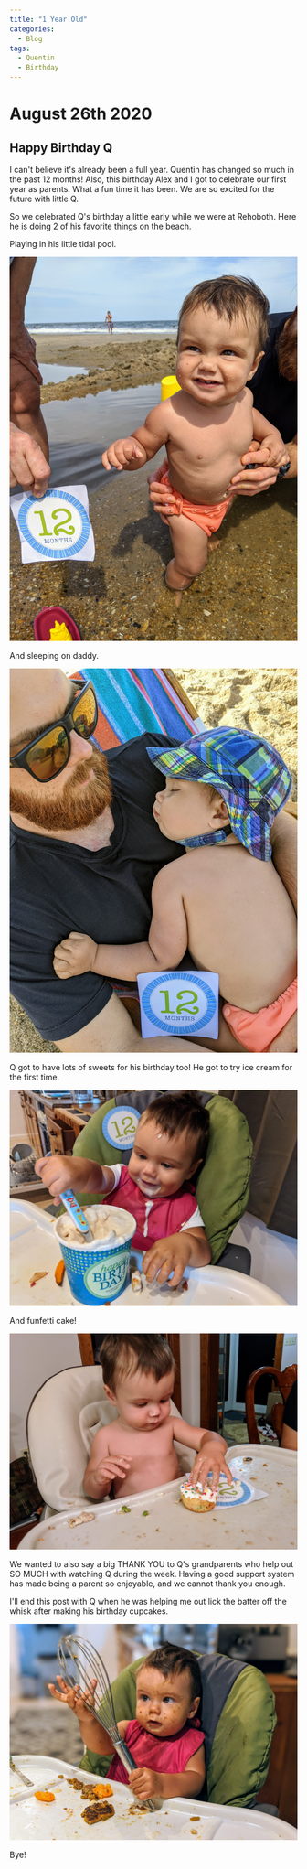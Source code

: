 ```yaml
---
title: "1 Year Old"
categories:
  - Blog
tags:
  - Quentin
  - Birthday
---
```


# August 26th 2020

## Happy Birthday Q

I can't believe it's already been a full year. Quentin has changed so much in the past 12 months! Also, this birthday Alex and I got to celebrate our first year as parents. What a fun time it has been. We are so excited for the future with little Q.

So we celebrated Q's birthday a little early while we were at Rehoboth. Here he is doing 2 of his favorite things on the beach.

Playing in his little tidal pool.

![Picture Title](/assets/images/12mo.jpg)

And sleeping on daddy.

![Picture Title](/assets/images/12mosleep.jpg)

Q got to have lots of sweets for his birthday too! He got to try ice cream for the first time.

![Picture Title](/assets/images/icecream.jpg)

And funfetti cake!

![Picture Title](/assets/images/funfetti.jpg)

We wanted to also say a big THANK YOU to Q's grandparents who help out SO MUCH with watching Q during the week. Having a good support system has made being a parent so enjoyable, and we cannot thank you enough.

I'll end this post with Q when he was helping me out lick the batter off the whisk after making his birthday cupcakes.

![Picture Title](/assets/images/wisk.jpg)

Bye!
